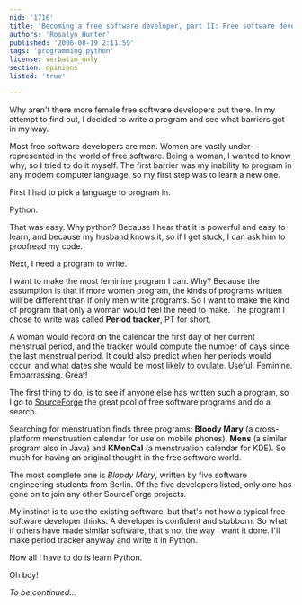 ```yaml
---
nid: '1716'
title: 'Becoming a free software developer, part II: Free software developer, female'
authors: 'Rosalyn Hunter'
published: '2006-08-19 2:11:59'
tags: 'programming,python'
license: verbatim_only
section: opinions
listed: 'true'

---
```

Why aren't there more female free software developers out there. In my attempt to find out, I decided to write a program and see what barriers got in my way.

Most free software developers are men. Women are vastly under-represented in the world of free software. Being a woman, I wanted to know why, so I tried to do it myself. The first barrier was my inability to program in any modern computer language, so my first step was to learn a new one.

First I had to pick a language to program in.

Python.

That was easy. Why python? Because I hear that it is powerful and easy to learn, and because my husband knows it, so if I get stuck, I can ask him to proofread my code.

Next, I need a program to write.

I want to make the most feminine program I can. Why? Because the assumption is that if more women program, the kinds of programs written will be different than if only men write programs. So I want to make the kind of program that only a woman would feel the need to make. The program I chose to write was called **Period tracker**, PT for short.

A woman would record on the calendar the first day of her current menstrual period, and the tracker would compute the number of days since the last menstrual period. It could also predict when her periods would occur, and what dates she would be most likely to ovulate. Useful. Feminine. Embarrassing. Great!

The first thing to do, is to see if anyone else has written such a program, so I go to [SourceForge](http://sourceforge.net/index.php) the great pool of free software programs and do a search.

Searching for menstruation finds three programs: **Bloody Mary** (a cross-platform menstruation calendar for use on mobile phones), **Mens** (a similar program also in Java) and **KMenCal** (a menstruation calendar for KDE). So much for having an original thought in the free software world.

The most complete one is _Bloody Mary_, written by five software engineering students from Berlin. Of the five developers listed, only one has gone on to join any other SourceForge projects.

My instinct is to use the existing software, but that's not how a typical free software developer thinks.  A developer is confident and stubborn. So what if others have made similar software, that's not the way I want it done. I'll make period tracker anyway and write it in Python.

Now all I have to do is learn Python.

Oh boy!

_To be continued..._

